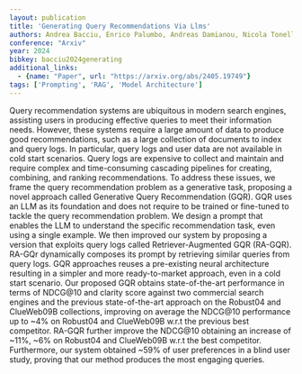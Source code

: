 ```yaml
---
layout: publication
title: 'Generating Query Recommendations Via Llms'
authors: Andrea Bacciu, Enrico Palumbo, Andreas Damianou, Nicola Tonellotto, Fabrizio Silvestri
conference: "Arxiv"
year: 2024
bibkey: bacciu2024generating
additional_links:
  - {name: "Paper", url: "https://arxiv.org/abs/2405.19749"}
tags: ['Prompting', 'RAG', 'Model Architecture']
---
```

Query recommendation systems are ubiquitous in modern search engines,
assisting users in producing effective queries to meet their information needs.
However, these systems require a large amount of data to produce good
recommendations, such as a large collection of documents to index and query
logs. In particular, query logs and user data are not available in cold start
scenarios. Query logs are expensive to collect and maintain and require complex
and time-consuming cascading pipelines for creating, combining, and ranking
recommendations. To address these issues, we frame the query recommendation
problem as a generative task, proposing a novel approach called Generative
Query Recommendation (GQR). GQR uses an LLM as its foundation and does not
require to be trained or fine-tuned to tackle the query recommendation problem.
We design a prompt that enables the LLM to understand the specific
recommendation task, even using a single example. We then improved our system
by proposing a version that exploits query logs called Retriever-Augmented GQR
(RA-GQR). RA-GQr dynamically composes its prompt by retrieving similar queries
from query logs. GQR approaches reuses a pre-existing neural architecture
resulting in a simpler and more ready-to-market approach, even in a cold start
scenario. Our proposed GQR obtains state-of-the-art performance in terms of
NDCG@10 and clarity score against two commercial search engines and the
previous state-of-the-art approach on the Robust04 and ClueWeb09B collections,
improving on average the NDCG@10 performance up to ~4% on Robust04 and
ClueWeb09B w.r.t the previous best competitor. RA-GQR further improve the
NDCG@10 obtaining an increase of ~11%, ~6% on Robust04 and ClueWeb09B w.r.t
the best competitor. Furthermore, our system obtained ~59% of user preferences
in a blind user study, proving that our method produces the most engaging
queries.
